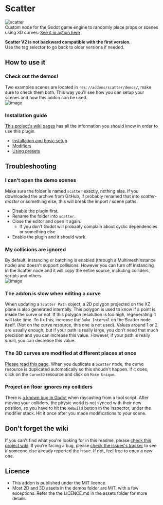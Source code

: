 # Scatter
![scatter](https://user-images.githubusercontent.com/52043844/103457605-08084d80-4d01-11eb-98a3-3cdb523d5410.png)  
Custom node for the Godot game engine to randomly place props or scenes using 3D curves. [See it in action here](https://twitter.com/HungryProton/status/1344623041620402176)

**Scatter V2 is not backward compatible with the first version**.  
Use the tag selector to go back to older versions if needed.

## How to use it

### Check out the demos!
Two examples scenes are located in `res://addons/scatter/demos/`, make sure to check them both. This way you'll see how
you can setup your scenes and how this addon can be used.  
![image](https://user-images.githubusercontent.com/52043844/103458397-d5158800-4d07-11eb-8e87-4a81d754c2ef.png)

### Installation guide
[This project's wiki pages](https://github.com/HungryProton/scatter/wiki) has all the information you should know
in order to use this plugin.
+ [Installation and basic setup](https://github.com/HungryProton/scatter/wiki/Installation-and-basic-setup)
+ [Modifiers](https://github.com/HungryProton/scatter/wiki/Modifiers)
+ [Using presets](https://github.com/HungryProton/scatter/wiki/Using-presets)

## Troubleshooting

### I can't open the demo scenes
Make sure the folder is named `scatter` exactly, nothing else. If you downloaded the archive from GitHub,
if probably renamed that into *scatter-master* or something else, this will break the import / scene paths.
+ Disable the plugin first.
+ Rename the folder into `scatter`.
+ Close the editor and open it again.
  - If you don't Godot will probably complain about cyclic dependencies or something else.
+ Enable the plugin and it should work.

### My collisions are ignored
By default, instancing or batching is enabled (through a MultimeshInstance node) and doesn't support collisions. However
you can turn off instancing in the Scatter node and it will copy the entire source, including colliders, scripts and others.  
![image](https://user-images.githubusercontent.com/52043844/110603386-3eda6400-8187-11eb-84d7-e8ec3fc15e4c.png)

### The addon is slow when editing a curve
When updating a `Scatter Path` object, a 2D polygon projected on the XZ plane is also generated internally.
This polygon is used to know if a point is inside the curve or not. If this polygon resolution is too high, regenerating
it will take time. To fix this, increase the `Bake Interval` on the Scatter node itself. (Not on the curve resource, this one
is not used). Values around 1 or 2 are usually enough, but if your path is really large, you don't need that much precision and
you can increase this value. However, if your path is really small, you can decrease this value.

### The 3D curves are modified at different places at once
[Please read this page](https://github.com/HungryProton/scatter/wiki/Warning-about-duplicating-nodes).
When you duplicate a `Scatter` node, the curve resource is duplicated automatically so this shoudn't happen.
If it does, click on the `Curve3D` resource and click on `Make Unique`. 

### Project on floor ignores my colliders
There is [a known bug in Godot](https://github.com/godotengine/godot/issues/43744) when raycasting from a tool script.
After moving your colliders, the physic world is not synced with their new position, so you have to hit
the `Rebuild` button in the inspector, under the modifier stack. Hit it once after you made modifications to your
scene.


## Don't forget the wiki
If you can't find what you're looking for in this readme, please [check this project wiki](https://github.com/HungryProton/scatter/wiki).
If you're facing a bug, please [check the issues's tracker](https://github.com/HungryProton/scatter/issues) to see if someone else
already reported the issue. If not, feel free to open a new one.


## Licence
- This addon is published under the MIT licence.
- Most 2D and 3D assets in the demos folder are MIT, with a few exceptions. 
Refer the the LICENCE.md in the assets folder for more details.
